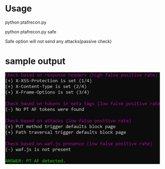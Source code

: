 # Usage
python ptafrecon.py <url>

python ptafrecon.py <url> safe

Safe option will not send any attacks(passive check)

# sample output
![](https://github.com/supereldar/ptafrecon/blob/master/readme.jpg?raw=true)
